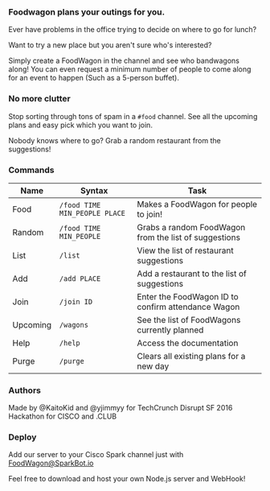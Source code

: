 ### Foodwagon plans your outings for you.
Ever have problems in the office trying to decide on where to go for lunch? 

Want to try a new place but you aren't sure who's interested? 

Simply create a FoodWagon in the channel and see who bandwagons along! You can even request a minimum number of people to come along for an event to happen (Such as a 5-person buffet). 

### No more clutter
Stop sorting through tons of spam in a `#food` channel. See all the upcoming plans and easy pick which you want to join. 

Nobody knows where to go? Grab a random restaurant from the suggestions!

### Commands
Name | Syntax | Task 
------------ | ------------- | ----------- 
Food | `/food TIME MIN_PEOPLE PLACE` | Makes a FoodWagon for people to join! 
Random | `/food TIME MIN_PEOPLE` | Grabs a random FoodWagon from the list of suggestions 
List | `/list` | View the list of restaurant suggestions 
Add | `/add PLACE` | Add a restaurant to the list of suggestions 
Join | `/join ID` | Enter the FoodWagon ID to confirm attendance Wagon 
Upcoming | `/wagons` | See the list of FoodWagons currently planned 
Help | `/help` | Access the documentation 
Purge | `/purge` | Clears all existing plans for a new day

### Authors
Made by @KaitoKid and @yjimmyy for TechCrunch Disrupt SF 2016 Hackathon for CISCO and .CLUB

### Deploy
Add our server to your Cisco Spark channel just with FoodWagon@SparkBot.io

Feel free to download and host your own Node.js server and WebHook!
